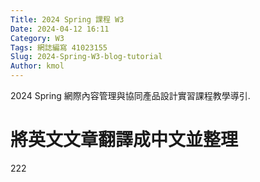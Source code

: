 ```yaml
---
Title: 2024 Spring 課程 W3
Date: 2024-04-12 16:11
Category: W3
Tags: 網誌編寫 41023155
Slug: 2024-Spring-W3-blog-tutorial
Author: kmol
---
```


2024 Spring 網際內容管理與協同產品設計實習課程教學導引.

<!-- PELICAN_END_SUMMARY -->
# 將英文文章翻譯成中文並整理
222